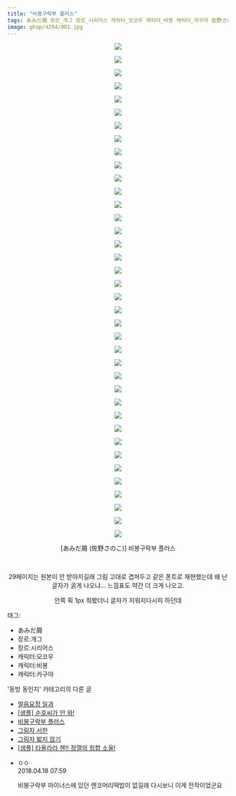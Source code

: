 ```yaml
---
title: "비봉구락부 플러스"
tags: あみだ屑 장르_개그 장르_시리어스 캐릭터_모코우 캐릭터_비봉 캐릭터_카구야 佐野さのこ 동방_동인지
image: ghap/4294/001.jpg
---
```

<div class="article">
<p style="text-align: center; clear: none; float: none;"><img src="{{ site.nasurl }}/ghap/4294/001.jpg"/></p>
<p style="text-align: center; clear: none; float: none;"><img src="{{ site.nasurl }}/ghap/4294/002.jpg"/></p>
<p style="text-align: center; clear: none; float: none;"><img src="{{ site.nasurl }}/ghap/4294/003.jpg"/></p>
<p style="text-align: center; clear: none; float: none;"><img src="{{ site.nasurl }}/ghap/4294/004.jpg"/></p>
<p style="text-align: center; clear: none; float: none;"><img src="{{ site.nasurl }}/ghap/4294/005.jpg"/></p>
<p style="text-align: center; clear: none; float: none;"><img src="{{ site.nasurl }}/ghap/4294/006.jpg"/></p>
<p style="text-align: center; clear: none; float: none;"><img src="{{ site.nasurl }}/ghap/4294/007.jpg"/></p>
<p style="text-align: center; clear: none; float: none;"><img src="{{ site.nasurl }}/ghap/4294/008.jpg"/></p>
<p style="text-align: center; clear: none; float: none;"><img src="{{ site.nasurl }}/ghap/4294/009.jpg"/></p>
<p style="text-align: center; clear: none; float: none;"><img src="{{ site.nasurl }}/ghap/4294/010.jpg"/></p>
<p style="text-align: center; clear: none; float: none;"><img src="{{ site.nasurl }}/ghap/4294/011.jpg"/></p>
<p style="text-align: center; clear: none; float: none;"><img src="{{ site.nasurl }}/ghap/4294/012.jpg"/></p>
<p style="text-align: center; clear: none; float: none;"><img src="{{ site.nasurl }}/ghap/4294/013.jpg"/></p>
<p style="text-align: center; clear: none; float: none;"><img src="{{ site.nasurl }}/ghap/4294/014.jpg"/></p>
<p style="text-align: center; clear: none; float: none;"><img src="{{ site.nasurl }}/ghap/4294/015.jpg"/></p>
<p style="text-align: center; clear: none; float: none;"><img src="{{ site.nasurl }}/ghap/4294/016.jpg"/></p>
<p style="text-align: center; clear: none; float: none;"><img src="{{ site.nasurl }}/ghap/4294/017.jpg"/></p>
<p style="text-align: center; clear: none; float: none;"><img src="{{ site.nasurl }}/ghap/4294/018.jpg"/></p>
<p style="text-align: center; clear: none; float: none;"><img src="{{ site.nasurl }}/ghap/4294/019.jpg"/></p>
<p style="text-align: center; clear: none; float: none;"><img src="{{ site.nasurl }}/ghap/4294/020.jpg"/></p>
<p style="text-align: center; clear: none; float: none;"><img src="{{ site.nasurl }}/ghap/4294/021.jpg"/></p>
<p style="text-align: center; clear: none; float: none;"><img src="{{ site.nasurl }}/ghap/4294/022.jpg"/></p>
<p style="text-align: center; clear: none; float: none;"><img src="{{ site.nasurl }}/ghap/4294/023.jpg"/></p>
<p style="text-align: center; clear: none; float: none;"><img src="{{ site.nasurl }}/ghap/4294/024.jpg"/></p>
<p style="text-align: center; clear: none; float: none;"><img src="{{ site.nasurl }}/ghap/4294/025.jpg"/></p>
<p style="text-align: center; clear: none; float: none;"><img src="{{ site.nasurl }}/ghap/4294/026.jpg"/></p>
<p style="text-align: center; clear: none; float: none;"><img src="{{ site.nasurl }}/ghap/4294/027.jpg"/></p>
<p style="text-align: center; clear: none; float: none;"><img src="{{ site.nasurl }}/ghap/4294/028.jpg"/></p>
<p style="text-align: center; clear: none; float: none;"><img src="{{ site.nasurl }}/ghap/4294/029.jpg"/></p>
<p style="text-align: center; clear: none; float: none;"><img src="{{ site.nasurl }}/ghap/4294/030.jpg"/></p>
<p style="text-align: center; clear: none; float: none;"><img src="{{ site.nasurl }}/ghap/4294/031.jpg"/></p>
<p style="text-align: center; clear: none; float: none;"><img src="{{ site.nasurl }}/ghap/4294/032.jpg"/></p>
<p style="text-align: center; clear: none; float: none;"><img src="{{ site.nasurl }}/ghap/4294/033.jpg"/></p>
<p style="text-align: center; clear: none; float: none;"><img src="{{ site.nasurl }}/ghap/4294/034.jpg"/></p>
<p style="text-align: center; clear: none; float: none;"><img src="{{ site.nasurl }}/ghap/4294/035.jpg"/></p>
<p style="text-align: center; clear: none; float: none;"><img src="{{ site.nasurl }}/ghap/4294/036.jpg"/></p>
<p style="text-align: center; clear: none; float: none;"><img src="{{ site.nasurl }}/ghap/4294/037.jpg"/></p>
<p style="text-align: center; clear: none; float: none;"><img src="{{ site.nasurl }}/ghap/4294/038.jpg"/></p>
<p style="text-align: center; clear: none; float: none;">[あみだ屑 (佐野さのこ)] 비봉구락부 플러스</p>
<p style="text-align: center; clear: none; float: none;"><br/></p>
<p style="text-align: center; clear: none; float: none;">29페이지는 원본이 안 받아지길래 그림 고대로 겹쳐두고 같은 폰트로 재현했는데 왜 난 글자가 굵게 나오냐... 느낌표도 약간 더 크게 나오고.</p>
<p style="text-align: center; clear: none; float: none;">안쪽 획 1px 줘봤더니 글자가 지워지다시피 하던데</p>
</div><div class="tagTrail">
<p>태그: </p>
<ul>
<li>あみだ屑</li>
<li>장르:개그</li>
<li>장르:시리어스</li>
<li>캐릭터:모코우</li>
<li>캐릭터:비봉</li>
<li>캐릭터:카구야</li>
</ul>
</div><div class="another">
<p>'동방 동인지' 카테고리의 다른 글</p>
<ul>
<li><a href="/2018-04-18-ghap_4302">얼음요정 일과</a></li>
<li><a href="/2018-04-18-ghap_4297">[샘플] 순호씨가 안 와!</a></li>
<li><a href="/2018-04-18-ghap_4294">비봉구락부 플러스</a></li>
<li><a href="/2018-04-16-ghap_4291">그림자 서한</a></li>
<li><a href="/2018-04-15-ghap_4288">그림자 밟지 않기</a></li>
<li><a href="/2018-04-15-ghap_4287">[샘플] 타올라라 첸!! 정열의 힙합 소울!</a></li>
</ul>
</div><div class="cb_module cb_fluid">
<div class="cb_wrt cb_profile">
<div class="comment">
<ul>
<li class="cb_thumb_off" id="comment15240658">
<div class="cb_comment_area">
<div class="cb_info_area">
<div class="cb_section">
<span class="cb_nick_name">ㅇㅇ</span>
</div>
<div class="cb_section">
<span class="cb_date">2018.04.18 07:59 </span>
</div>
</div>
<div class="cb_dsc_comment">
<p class="cb_dsc">
											비봉구락부 마이너스에 있던 렌코머리떡밥이 없길래 다시보니 이게 전작이었군요
										</p>
</div>
</div></li>
</ul>
</div>
</div><!-- commentList close -->
</div>